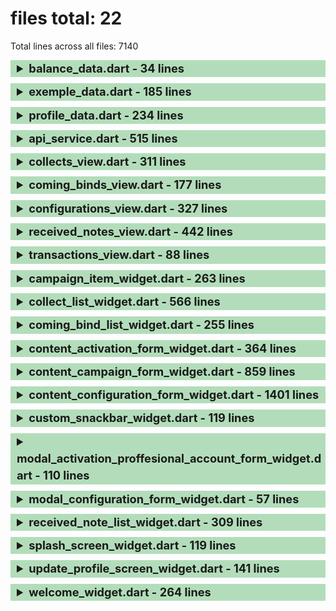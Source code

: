 # files total: 22

Total lines across all files: 7140

<details>
<summary style="margin-bottom: 10px; font-size: 1.3em; font-weight: bold; line-height: 1.5; background-color: #b3ddba; padding-left: 10px">balance_data.dart - 34 lines</summary>

- **Functions Count**: 0

<details>
<summary style="margin-bottom: 10px; font-size: 1.3em; font-weight: bold; line-height: 1.5; background-color: #fdfbe6; padding-left: 10px">notations 3</summary>

- Content: Construtor (Line: 5)
- Content: Método para converter JSON em um objeto Balance (Line: 6)
- Content: Método para converter o objeto Balance em JSON (Line: 7)
</details>


<details style="margin-bottom: 10px;">
<summary style="font-size: 1.3em; font-weight: bold; line-height: 1.5; background-color: lightblue; padding-left: 10px; margin-bottom: 10px">documented 0</summary>

</details>


</details>


<details>
<summary style="margin-bottom: 10px; font-size: 1.3em; font-weight: bold; line-height: 1.5; background-color: #b3ddba; padding-left: 10px">exemple_data.dart - 185 lines</summary>

- **Functions Count**: 5

<details>
<summary style="margin-bottom: 10px; font-size: 1.3em; font-weight: bold; line-height: 1.5; background-color: #fdfbe6; padding-left: 10px">notations 3</summary>

- Content: 7 lines
- Content: 6 lines
- Content: 7 lines
</details>


<details style="margin-bottom: 10px;">
<summary style="font-size: 1.3em; font-weight: bold; line-height: 1.5; background-color: lightblue; padding-left: 10px; margin-bottom: 10px">documented 3</summary>

<details style="font-weight: normal; line-height: 1.5; padding-left: 20px; padding-top: 5px">
<summary>name: ProfileData.fromJson</summary>

- **Name**: ProfileData.fromJson
- **Description**: Factory method to parse JSON data into a ProfileData object. Validates the presence of required fields and initializes nested objects.
- **Signature**:
  - **Type**: Map<String, dynamic> json
  - **TextTest**: null
  - **ValueTest**: null
- **Return**: ProfileData

</details>

<details style="font-weight: normal; line-height: 1.5; padding-left: 20px; padding-top: 5px">
<summary>name: printProfileData</summary>

- **Name**: printProfileData
- **Description**: Method to print the accessible content of the ProfileData instance, including its nested objects.
- **Signature**:
- **Return**: 

</details>

<details style="font-weight: normal; line-height: 1.5; padding-left: 20px; padding-top: 5px">
<summary>name: Presences.fromJson</summary>

- **Name**: Presences.fromJson
- **Description**: Factory method to parse JSON data into a Presences object with nested PresenceStatus for professional and personal fields.
- **Signature**:
  - **Type**: Map<String, dynamic> json
  - **TextTest**: null
  - **ValueTest**: null
- **Return**: Presences

</details>

</details>


</details>


<details>
<summary style="margin-bottom: 10px; font-size: 1.3em; font-weight: bold; line-height: 1.5; background-color: #b3ddba; padding-left: 10px">profile_data.dart - 234 lines</summary>

- **Functions Count**: 5

<details>
<summary style="margin-bottom: 10px; font-size: 1.3em; font-weight: bold; line-height: 1.5; background-color: #fdfbe6; padding-left: 10px">notations 6</summary>

- Content: 7 lines
- Content: 6 lines
- Content: 7 lines
- Content: 6 lines
- Content: 7 lines
- Content: 7 lines
</details>


<details style="margin-bottom: 10px;">
<summary style="font-size: 1.3em; font-weight: bold; line-height: 1.5; background-color: lightblue; padding-left: 10px; margin-bottom: 10px">documented 6</summary>

<details style="font-weight: normal; line-height: 1.5; padding-left: 20px; padding-top: 5px">
<summary>name: ProfileData.fromJson</summary>

- **Name**: ProfileData.fromJson
- **Description**: Factory method to parse JSON data into a ProfileData object. Validates the presence of required fields and initializes nested objects.
- **Signature**:
  - **Type**: Map<String, dynamic> json
  - **TextTest**: null
  - **ValueTest**: null
- **Return**: ProfileData

</details>

<details style="font-weight: normal; line-height: 1.5; padding-left: 20px; padding-top: 5px">
<summary>name: printProfileData</summary>

- **Name**: printProfileData
- **Description**: print the accessible content of the ProfileData instance
- **Signature**:
- **Return**: 

</details>

<details style="font-weight: normal; line-height: 1.5; padding-left: 20px; padding-top: 5px">
<summary>name: Vouchers.fromJson</summary>

- **Name**: Vouchers.fromJson
- **Description**: Factory method to parse JSON data into a Vouchers object. Converts each numeric field from JSON with validation to ensure valid integers.
- **Signature**:
  - **Type**: Map<String, dynamic> json
  - **TextTest**: null
  - **ValueTest**: null
- **Return**: Vouchers

</details>

<details style="font-weight: normal; line-height: 1.5; padding-left: 20px; padding-top: 5px">
<summary>name: printPresences</summary>

- **Name**: printPresences
- **Description**: Prints the details of professional and personal presences, including doc, doc_type, and activation details.
- **Signature**:
- **Return**: void

</details>

<details style="font-weight: normal; line-height: 1.5; padding-left: 20px; padding-top: 5px">
<summary>name: Tokens.fromJson</summary>

- **Name**: Tokens.fromJson
- **Description**: Factory method to parse JSON data into a Tokens object. Converts amount to a string and collected to a double, ensuring default values if fields are missing or invalid.
- **Signature**:
  - **Type**: Map<String, dynamic> json
  - **TextTest**: null
  - **ValueTest**: null
- **Return**: Tokens

</details>

<details style="font-weight: normal; line-height: 1.5; padding-left: 20px; padding-top: 5px">
<summary>name: Currency.fromJson</summary>

- **Name**: Currency.fromJson
- **Description**: Factory method to parse JSON data into a Currency object. Ensures amount is a string with a default value if data is missing or invalid.
- **Signature**:
  - **Type**: Map<String, dynamic> json
  - **TextTest**: null
  - **ValueTest**: null
- **Return**: Currency

</details>

</details>


</details>


<details>
<summary style="margin-bottom: 10px; font-size: 1.3em; font-weight: bold; line-height: 1.5; background-color: #b3ddba; padding-left: 10px">api_service.dart - 515 lines</summary>

- **Functions Count**: 3

<details>
<summary style="margin-bottom: 10px; font-size: 1.3em; font-weight: bold; line-height: 1.5; background-color: #fdfbe6; padding-left: 10px">notations 45</summary>

- Content: [new][not-tested]
- Content: throw Exception('Failed to load received notes'); (Line: 79)
- Content: var jsonResponse = json.decode(response.body); /* Convert response body to a map
- Content: Extract the 'id' from the response (Line: 82)
- Content: await setProfileId(balanceId); (Line: 83)
- Content: [new][not-tested]
- Content: throw Exception('Failed to load received notes'); (Line: 79)
- Content: [new][not-tested]
- Content: throw Exception('Failed to load received notes'); (Line: 79)
- Content: [new][not-tested]
- Content: [new][not-tested]
- Content: [new][not-tested]
- Content: [revised][tested]
- Content: print('Received Note created successfully!'); (Line: 92)
- Content: 2 lines
- Content: print('Error creating Received Note: $e');
- Content: [revised]
- Content: o corpo da requisição está em JSON (Line: 96)
- Content: Convert response body to a map (Line: 97)
- Content: Extract the 'id' from the response (Line: 82)
- Content: [revised]
- Content: [revised]
- Content: print(response.body); (Line: 101)
- Content: [revised]
- Content: print(profileId); (Line: 103)
- Content: print(uniqueId); (Line: 104)
- Content: 0 lines
- Content: if (responseBody != null) { (Line: 106)
- Content: [revised]
- Content: [revised]
- Content: [new]
- Content: 4 lines
- Content: 3 lines
- Content: /* Exemplo de funções que podem ser chamadas
- Content: Simulação de chamada à API (Line: 113)
- Content: manage profile presence (Line: 114)
- Content: manage profile presence (Line: 114)
- Content: manage profile presence (Line: 114)
- Content: manage profile presence (Line: 114)
- Content: print("presence_${presencetype}: ${profilePresence}");
- Content: manage profile presence (Line: 114)
- Content: manage profile presence (Line: 114)
- Content: print(prefs.getString("presence_${presenceType}")?.isNotEmpty); (Line: 121)
- Content: manage profile presence (Line: 114)
- Content: 36 lines
</details>


<details style="margin-bottom: 10px;">
<summary style="font-size: 1.3em; font-weight: bold; line-height: 1.5; background-color: lightblue; padding-left: 10px; margin-bottom: 10px">documented 0</summary>

</details>


</details>


<details>
<summary style="margin-bottom: 10px; font-size: 1.3em; font-weight: bold; line-height: 1.5; background-color: #b3ddba; padding-left: 10px">collects_view.dart - 311 lines</summary>

- **Functions Count**: 4

<details>
<summary style="margin-bottom: 10px; font-size: 1.3em; font-weight: bold; line-height: 1.5; background-color: #fdfbe6; padding-left: 10px">notations 4</summary>

- Content: 7 lines
- Content: pre sale advertise (Line: 129)
- Content: section info show (Line: 130)
- Content: received tokens ($MC3) (Line: 131)
</details>


<details style="margin-bottom: 10px;">
<summary style="font-size: 1.3em; font-weight: bold; line-height: 1.5; background-color: lightblue; padding-left: 10px; margin-bottom: 10px">documented 0</summary>

</details>


</details>


<details>
<summary style="margin-bottom: 10px; font-size: 1.3em; font-weight: bold; line-height: 1.5; background-color: #b3ddba; padding-left: 10px">coming_binds_view.dart - 177 lines</summary>

- **Functions Count**: 3

<details>
<summary style="margin-bottom: 10px; font-size: 1.3em; font-weight: bold; line-height: 1.5; background-color: #fdfbe6; padding-left: 10px">notations 4</summary>

- Content: Coming Bind Header (Line: 136)
- Content: centraliza horizontal (Line: 137)
- Content: 6 lines
- Content: null
</details>


<details style="margin-bottom: 10px;">
<summary style="font-size: 1.3em; font-weight: bold; line-height: 1.5; background-color: lightblue; padding-left: 10px; margin-bottom: 10px">documented 0</summary>

</details>


</details>


<details>
<summary style="margin-bottom: 10px; font-size: 1.3em; font-weight: bold; line-height: 1.5; background-color: #b3ddba; padding-left: 10px">configurations_view.dart - 327 lines</summary>

- **Functions Count**: 3

<details>
<summary style="margin-bottom: 10px; font-size: 1.3em; font-weight: bold; line-height: 1.5; background-color: #fdfbe6; padding-left: 10px">notations 4</summary>

- Content: 6 lines
- Content: MainAxisAlignment.spaceAround (Line: 145)
- Content: 3 lines
- Content: 3 lines
</details>


<details style="margin-bottom: 10px;">
<summary style="font-size: 1.3em; font-weight: bold; line-height: 1.5; background-color: lightblue; padding-left: 10px; margin-bottom: 10px">documented 0</summary>

</details>


</details>


<details>
<summary style="margin-bottom: 10px; font-size: 1.3em; font-weight: bold; line-height: 1.5; background-color: #b3ddba; padding-left: 10px">received_notes_view.dart - 442 lines</summary>

- **Functions Count**: 6

<details>
<summary style="margin-bottom: 10px; font-size: 1.3em; font-weight: bold; line-height: 1.5; background-color: #fdfbe6; padding-left: 10px">notations 13</summary>

- Content: 3 lines
- Content: 2 lines
- Content: 3 lines
- Content: default value (Line: 155)
- Content: open QR code when click on "Vouchers" (Line: 156)
- Content: main content (Line: 157)
- Content: 7 lines
- Content: Open the drawer (Line: 159)
- Content: app main bar (Line: 160)
- Content: sub title space (Line: 161)
- Content: header (Line: 162)
- Content: color: Color(0xFFFED86A),
- Content: null
</details>


<details style="margin-bottom: 10px;">
<summary style="font-size: 1.3em; font-weight: bold; line-height: 1.5; background-color: lightblue; padding-left: 10px; margin-bottom: 10px">documented 0</summary>

</details>


</details>


<details>
<summary style="margin-bottom: 10px; font-size: 1.3em; font-weight: bold; line-height: 1.5; background-color: #b3ddba; padding-left: 10px">transactions_view.dart - 88 lines</summary>

- **Functions Count**: 3

<details>
<summary style="margin-bottom: 10px; font-size: 1.3em; font-weight: bold; line-height: 1.5; background-color: #fdfbe6; padding-left: 10px">notations 1</summary>

- Content: endDrawer: _buildRightDrawer(context),
</details>


<details style="margin-bottom: 10px;">
<summary style="font-size: 1.3em; font-weight: bold; line-height: 1.5; background-color: lightblue; padding-left: 10px; margin-bottom: 10px">documented 0</summary>

</details>


</details>


<details>
<summary style="margin-bottom: 10px; font-size: 1.3em; font-weight: bold; line-height: 1.5; background-color: #b3ddba; padding-left: 10px">campaign_item_widget.dart - 263 lines</summary>

- **Functions Count**: 2

<details>
<summary style="margin-bottom: 10px; font-size: 1.3em; font-weight: bold; line-height: 1.5; background-color: #fdfbe6; padding-left: 10px">notations 4</summary>

- Content: 0 lines
- Content: 0 lines
- Content: Distribui o espaço igualmente entre os itens (Line: 176)
- Content: 22 lines
</details>


<details style="margin-bottom: 10px;">
<summary style="font-size: 1.3em; font-weight: bold; line-height: 1.5; background-color: lightblue; padding-left: 10px; margin-bottom: 10px">documented 0</summary>

</details>


</details>


<details>
<summary style="margin-bottom: 10px; font-size: 1.3em; font-weight: bold; line-height: 1.5; background-color: #b3ddba; padding-left: 10px">collect_list_widget.dart - 566 lines</summary>

- **Functions Count**: 4

<details>
<summary style="margin-bottom: 10px; font-size: 1.3em; font-weight: bold; line-height: 1.5; background-color: #fdfbe6; padding-left: 10px">notations 16</summary>

- Content: funcional (Line: 182)
- Content: 3 lines
- Content: 3 lines
- Content: _scrollController.dispose(); (Line: 185)
- Content: 7 lines
- Content: 11 lines
- Content: controller: _scrollController,
- Content: dynamic bottom border (Line: 189)
- Content: align content (Line: 190)
- Content: Segunda coluna com ícone e texto (Line: 191)
- Content: 12 lines
- Content: background vertical line width (Line: 193)
- Content: version 1.0.1 (Line: 194)
- Content: 8 lines
- Content: 194 lines
- Content: 8 lines
</details>


<details style="margin-bottom: 10px;">
<summary style="font-size: 1.3em; font-weight: bold; line-height: 1.5; background-color: lightblue; padding-left: 10px; margin-bottom: 10px">documented 0</summary>

</details>


</details>


<details>
<summary style="margin-bottom: 10px; font-size: 1.3em; font-weight: bold; line-height: 1.5; background-color: #b3ddba; padding-left: 10px">coming_bind_list_widget.dart - 255 lines</summary>

- **Functions Count**: 3

<details>
<summary style="margin-bottom: 10px; font-size: 1.3em; font-weight: bold; line-height: 1.5; background-color: #fdfbe6; padding-left: 10px">notations 3</summary>

- Content: funcional (Line: 182)
- Content: version 1.0.1 (Line: 194)
- Content: 8 lines
</details>


<details style="margin-bottom: 10px;">
<summary style="font-size: 1.3em; font-weight: bold; line-height: 1.5; background-color: lightblue; padding-left: 10px; margin-bottom: 10px">documented 0</summary>

</details>


</details>


<details>
<summary style="margin-bottom: 10px; font-size: 1.3em; font-weight: bold; line-height: 1.5; background-color: #b3ddba; padding-left: 10px">content_activation_form_widget.dart - 364 lines</summary>

- **Functions Count**: 8

<details>
<summary style="margin-bottom: 10px; font-size: 1.3em; font-weight: bold; line-height: 1.5; background-color: #fdfbe6; padding-left: 10px">notations 11</summary>

- Content: model data Presence (Line: 209)
- Content: 9 lines
- Content: find's on presences array the element with received doc_type (Line: 211)
- Content: profilePresences should be already in storage identifation (Line: 212)
- Content: 7 lines
- Content: height size adapted by child height size (Line: 214)
- Content: close activation dialog (Line: 215)
- Content: change to 'error' to test (Line: 216)
- Content: change to 'error' to test (Line: 216)
- Content: 2 lines
- Content: 3 lines
</details>


<details style="margin-bottom: 10px;">
<summary style="font-size: 1.3em; font-weight: bold; line-height: 1.5; background-color: lightblue; padding-left: 10px; margin-bottom: 10px">documented 0</summary>

</details>


</details>


<details>
<summary style="margin-bottom: 10px; font-size: 1.3em; font-weight: bold; line-height: 1.5; background-color: #b3ddba; padding-left: 10px">content_campaign_form_widget.dart - 859 lines</summary>

- **Functions Count**: 14

<details>
<summary style="margin-bottom: 10px; font-size: 1.3em; font-weight: bold; line-height: 1.5; background-color: #fdfbe6; padding-left: 10px">notations 11</summary>

- Content: final _allocatedController = MaskedTextController(mask: '000.000.000,00000');
- Content: _allocatedController.addListener(_formatInput); (Line: 225)
- Content: _allocatedController.removeListener(_formatInput); (Line: 226)
- Content: 0 lines
- Content: 0 lines
- Content: const SendButton() (Line: 229)
- Content: 0 lines
- Content: 0 lines
- Content: 3 lines
- Content: 0 lines
- Content: sendButton (Line: 234)
</details>


<details style="margin-bottom: 10px;">
<summary style="font-size: 1.3em; font-weight: bold; line-height: 1.5; background-color: lightblue; padding-left: 10px; margin-bottom: 10px">documented 0</summary>

</details>


</details>


<details>
<summary style="margin-bottom: 10px; font-size: 1.3em; font-weight: bold; line-height: 1.5; background-color: #b3ddba; padding-left: 10px">content_configuration_form_widget.dart - 1401 lines</summary>

- **Functions Count**: 26

<details>
<summary style="margin-bottom: 10px; font-size: 1.3em; font-weight: bold; line-height: 1.5; background-color: #fdfbe6; padding-left: 10px">notations 17</summary>

- Content: 9 lines
- Content: Update the UI if this is in a StatefulWidget (Line: 240)
- Content: 6 lines
- Content: 6 lines
- Content: 6 lines
- Content: 6 lines
- Content: 6 lines
- Content: find's on presences array the element with received doc_type (Line: 211)
- Content: height size adapted by child height size (Line: 214)
- Content: 0 lines
- Content: select profile configuration doc_type (Line: 249)
- Content: 3 lines
- Content: professional profile - cnpj (Line: 251)
- Content: const SendButton() (Line: 229)
- Content: professional profile - contact name (Line: 253)
- Content: professional profile - whatsapp phone contact (Line: 254)
- Content: action(); (Line: 255)
</details>


<details style="margin-bottom: 10px;">
<summary style="font-size: 1.3em; font-weight: bold; line-height: 1.5; background-color: lightblue; padding-left: 10px; margin-bottom: 10px">documented 5</summary>

<details style="font-weight: normal; line-height: 1.5; padding-left: 20px; padding-top: 5px">
<summary>name: checkCNPJ</summary>

- **Name**: checkCNPJ
- **Description**: verify if presences has professional id
- **Signature**:
- **Return**: 

</details>

<details style="font-weight: normal; line-height: 1.5; padding-left: 20px; padding-top: 5px">
<summary>name: checkPassport</summary>

- **Name**: checkPassport
- **Description**: verify if presences has personal id
- **Signature**:
- **Return**: 

</details>

<details style="font-weight: normal; line-height: 1.5; padding-left: 20px; padding-top: 5px">
<summary>name: checkDriveLicense</summary>

- **Name**: checkDriveLicense
- **Description**: verify if presences has personal id
- **Signature**:
- **Return**: 

</details>

<details style="font-weight: normal; line-height: 1.5; padding-left: 20px; padding-top: 5px">
<summary>name: checkCPF</summary>

- **Name**: checkCPF
- **Description**: verify if presences has personal id
- **Signature**:
- **Return**: 

</details>

<details style="font-weight: normal; line-height: 1.5; padding-left: 20px; padding-top: 5px">
<summary>name: isValidCNPJ</summary>

- **Name**: isValidCNPJ
- **Description**: verify consistency for "CNPJ" field
- **Signature**:
- **Return**: 

</details>

</details>


</details>


<details>
<summary style="margin-bottom: 10px; font-size: 1.3em; font-weight: bold; line-height: 1.5; background-color: #b3ddba; padding-left: 10px">custom_snackbar_widget.dart - 119 lines</summary>

- **Functions Count**: 2

<details>
<summary style="margin-bottom: 10px; font-size: 1.3em; font-weight: bold; line-height: 1.5; background-color: #fdfbe6; padding-left: 10px">notations 1</summary>

- Content: 14 lines
</details>


<details style="margin-bottom: 10px;">
<summary style="font-size: 1.3em; font-weight: bold; line-height: 1.5; background-color: lightblue; padding-left: 10px; margin-bottom: 10px">documented 0</summary>

</details>


</details>


<details>
<summary style="margin-bottom: 10px; font-size: 1.3em; font-weight: bold; line-height: 1.5; background-color: #b3ddba; padding-left: 10px">modal_activation_proffesional_account_form_widget.dart - 110 lines</summary>

- **Functions Count**: 1

<details>
<summary style="margin-bottom: 10px; font-size: 1.3em; font-weight: bold; line-height: 1.5; background-color: #fdfbe6; padding-left: 10px">notations 2</summary>

- Content: content for App Configuration & Business Activation (Line: 280)
- Content: ContentConfigurationFormWidget(profilePresences) (Line: 281)
</details>


<details style="margin-bottom: 10px;">
<summary style="font-size: 1.3em; font-weight: bold; line-height: 1.5; background-color: lightblue; padding-left: 10px; margin-bottom: 10px">documented 0</summary>

</details>


</details>


<details>
<summary style="margin-bottom: 10px; font-size: 1.3em; font-weight: bold; line-height: 1.5; background-color: #b3ddba; padding-left: 10px">modal_configuration_form_widget.dart - 57 lines</summary>

- **Functions Count**: 1

<details>
<summary style="margin-bottom: 10px; font-size: 1.3em; font-weight: bold; line-height: 1.5; background-color: #fdfbe6; padding-left: 10px">notations 1</summary>

- Content: child: ContentConfigurationFormWidget(profilePresences),
</details>


<details style="margin-bottom: 10px;">
<summary style="font-size: 1.3em; font-weight: bold; line-height: 1.5; background-color: lightblue; padding-left: 10px; margin-bottom: 10px">documented 0</summary>

</details>


</details>


<details>
<summary style="margin-bottom: 10px; font-size: 1.3em; font-weight: bold; line-height: 1.5; background-color: #b3ddba; padding-left: 10px">received_note_list_widget.dart - 309 lines</summary>

- **Functions Count**: 3

<details>
<summary style="margin-bottom: 10px; font-size: 1.3em; font-weight: bold; line-height: 1.5; background-color: #fdfbe6; padding-left: 10px">notations 8</summary>

- Content: funcional (Line: 182)
- Content: Declare the parameter (Line: 292)
- Content: print(screenSize); (Line: 293)
- Content: final meta = snapshot.data!['meta'] as Map<String, dynamic>; (Line: 294)
- Content: 26 lines
- Content: 3 lines
- Content: version 1.0.1 (Line: 194)
- Content: 8 lines
</details>


<details style="margin-bottom: 10px;">
<summary style="font-size: 1.3em; font-weight: bold; line-height: 1.5; background-color: lightblue; padding-left: 10px; margin-bottom: 10px">documented 0</summary>

</details>


</details>


<details>
<summary style="margin-bottom: 10px; font-size: 1.3em; font-weight: bold; line-height: 1.5; background-color: #b3ddba; padding-left: 10px">splash_screen_widget.dart - 119 lines</summary>

- **Functions Count**: 3

<details>
<summary style="margin-bottom: 10px; font-size: 1.3em; font-weight: bold; line-height: 1.5; background-color: #fdfbe6; padding-left: 10px">notations 1</summary>

- Content: 9 lines
</details>


<details style="margin-bottom: 10px;">
<summary style="font-size: 1.3em; font-weight: bold; line-height: 1.5; background-color: lightblue; padding-left: 10px; margin-bottom: 10px">documented 0</summary>

</details>


</details>


<details>
<summary style="margin-bottom: 10px; font-size: 1.3em; font-weight: bold; line-height: 1.5; background-color: #b3ddba; padding-left: 10px">update_profile_screen_widget.dart - 141 lines</summary>

- **Functions Count**: 3

<details>
<summary style="margin-bottom: 10px; font-size: 1.3em; font-weight: bold; line-height: 1.5; background-color: #fdfbe6; padding-left: 10px">notations 5</summary>

- Content: 9 lines
- Content: checkprofile (Line: 309)
- Content: 3 lines
- Content: image to show (Line: 311)
- Content: 6 lines
</details>


<details style="margin-bottom: 10px;">
<summary style="font-size: 1.3em; font-weight: bold; line-height: 1.5; background-color: lightblue; padding-left: 10px; margin-bottom: 10px">documented 0</summary>

</details>


</details>


<details>
<summary style="margin-bottom: 10px; font-size: 1.3em; font-weight: bold; line-height: 1.5; background-color: #b3ddba; padding-left: 10px">welcome_widget.dart - 264 lines</summary>

- **Functions Count**: 3

<details>
<summary style="margin-bottom: 10px; font-size: 1.3em; font-weight: bold; line-height: 1.5; background-color: #fdfbe6; padding-left: 10px">notations 2</summary>

- Content: Generate a new UUID (Line: 317)
- Content: Store it locally (Line: 318)
</details>


<details style="margin-bottom: 10px;">
<summary style="font-size: 1.3em; font-weight: bold; line-height: 1.5; background-color: lightblue; padding-left: 10px; margin-bottom: 10px">documented 0</summary>

</details>


</details>


